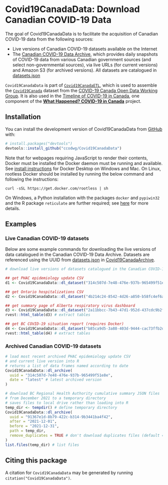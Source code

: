# Covid19CanadaData: Download Canadian COVID-19 Data

The goal of Covid19CanadaData is to facilitate the acquisition of Canadian COVID-19 data from the following sources:

* Live versions of Canadian COVID-19 datasets available on the Internet
* The [Canadian COVID-19 Data Archive](https://github.com/ccodwg/Covid19CanadaArchive), which provides daily snapshots of COVID-19 data from various Canadian government sources (and select non-governmental sources), via live URLs (for current versions) and Amazon S3 (for archived versions). All datasets are catalogued in [datasets.json](https://github.com/ccodwg/Covid19CanadaArchive/blob/master/datasets.json)

`Covid19CanadaData` is part of [`Covid19CanadaETL`](https://github.com/ccodwg/Covid19CanadaETL), which is used to assemble the [`Covid19Canada`](https://github.com/ccodwg/Covid19Canada) dataset from the [COVID-19 Canada Open Data Working Group](https://opencovid.ca/). It is also used in the [Timeline of COVID-19 in Canada](https://github.com/ccodwg/CovidTimelineCanada), one component of the **[What Happened? COVID-19 in Canada](https://whathappened.coronavirus.icu/)** project.

## Installation

You can install the development version of Covid19CanadaData from [GitHub](https://github.com/ccodwg/Covid19CanadaData) with:

``` r
# install.packages("devtools")
devtools::install_github("ccodwg/Covid19CanadaData")
```

Note that for webpages requiring JavaScript to render their contents, Docker must be installed the Docker daemon must be running and available. See [install instructions](https://docs.docker.com/get-docker/) for Docker Desktop on Windows and Mac. On Linux, rootless Docker should be installed by running the below command and following the instructions:

```
curl -sSL https://get.docker.com/rootless | sh
```

On Windows, a Python installation with the packages `docker` and `pypiwin32` and the R package `reticulate` are further required; see [here](https://github.com/richfitz/stevedore#windows-support) for more details.

## Examples

### Live Canadian COVID-19 datasets

Below are some example commands for downloading the live versions of data catalogued in the Canadian COVID-19 Data Archive. Datasets are referenced using the UUID from [datasets.json](https://github.com/ccodwg/Covid19CanadaArchive/blob/master/data/datasets.json) in [Covid19CanadaArchive](https://github.com/ccodwg/Covid19CanadaArchive).

``` r
# download live versions of datasets catalogued in the Canadian COVID-19 Data Archive

## get PHAC epidemiology update CSV
d1 <- Covid19CanadaData::dl_dataset("314c507d-7e48-476e-937b-965499f51e8e")

## get Ontario hospitalizations CSV
d2 <- Covid19CanadaData::dl_dataset("4b214c24-8542-4d26-a850-b58fc4ef6a30")

## get summary page of Alberta respiratory virus dashboard
d3 <- Covid19CanadaData::dl_dataset("2a11bbcc-7b43-47d1-952d-437cdc9b2ffb")
rvest::html_table(d3) # extract tables

## get BC COVID-19 situation report (requires Docker)
d4 <- Covid19CanadaData::dl_dataset("b85ca9d5-3a88-403d-9444-cac73ffb2d3f")
rvest::html_table(d4) # extract tables
```

### Archived Canadian COVID-19 datasets

```r
# load most recent archived PHAC epidemiology update CSV
# and current live version into R
# returns a list of data frames named according to date
Covid19CanadaData::dl_archive(
  uuid = "314c507d-7e48-476e-937b-965499f51e8e",
  date = "latest" # latest archived version
)

# download BC Regional Health Authority cumulative summary JSON files
# from December 2021 to a temporary directory
# saves files to local drive rather than loading into R
temp_dir <- tempdir() # define temporary directory
Covid19CanadaData::dl_archive(
  uuid = "91367e1d-8b79-422c-b314-9b3441ba4f42",
  after = "2021-12-01",
  before = "2021-12-31",
  path = temp_dir,
  remove_duplicates = TRUE # don't download duplicates files (default = TRUE)
)
list.files(temp_dir) # list files
```

## Citing this package

A citation for `Covid19CanadaData` may be generated by running `citation("Covid19CanadaData")`.

